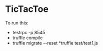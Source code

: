 # TicTacToe

To run this:
* testrpc -p 8545
* truffle compile
* truffle migrate --reset
*truffle test/test1.js

